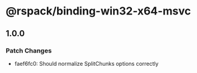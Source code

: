 # @rspack/binding-win32-x64-msvc

## 1.0.0

### Patch Changes

- faef6fc0: Should normalize SplitChunks options correctly
